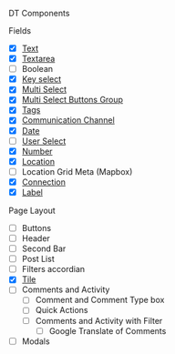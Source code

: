 DT Components

Fields

- [x] [Text](src/components/form/dt-text/README.md)
- [x] [Textarea](src/components/form/dt-textarea/README.md)
- [ ] Boolean
- [x] [Key select](src/components/form/dt-single-select/README.md)
- [x] [Multi Select](src/components/form/dt-multi-select/README.md)
- [x] [Multi Select Buttons Group](src/components/form/dt-multiselect-button-group/README.md)
- [x] [Tags](src/components/form/dt-tags/README.md)
- [x] [Communication Channel](src/components/form/dt-communication-channel/README.md)
- [x] [Date](src/components/form/dt-date/README.md)
- [ ] [User Select](src/components/form/dt-user-select/README.md)
- [x] [Number](src/components/form/dt-number/README.md)
- [x] [Location](src/components/form/dt-location/README.md)
- [ ] Location Grid Meta (Mapbox)
- [x] [Connection](src/components/form/dt-connection/README.md)
- [x] [Label](src/components/form/dt-label/README.md)

Page Layout

- [ ] Buttons
- [ ] Header
- [ ] Second Bar
- [ ] Post List
- [ ] Filters accordian
- [x] [Tile](src/components/layout/dt-tile/README.md)
- [ ] Comments and Activity
  - [ ] Comment and Comment Type box
  - [ ] Quick Actions
  - [ ] Comments and Activity with Filter
    - [ ] Google Translate of Comments
- [ ] Modals
